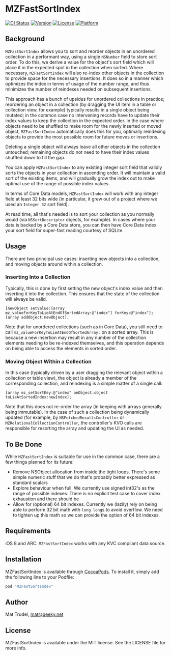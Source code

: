 # MZFastSortIndex

[![CI Status](http://img.shields.io/travis/moshozen/MZFastSortIndex.svg?style=flat)](https://travis-ci.org/moshozen/MZFastSortIndex)
[![Version](https://img.shields.io/cocoapods/v/MZFastSortIndex.svg?style=flat)](http://cocoapods.org/pods/MZFastSortIndex)
[![License](https://img.shields.io/cocoapods/l/MZFastSortIndex.svg?style=flat)](http://cocoapods.org/pods/MZFastSortIndex)
[![Platform](https://img.shields.io/cocoapods/p/MZFastSortIndex.svg?style=flat)](http://cocoapods.org/pods/MZFastSortIndex)

## Background

`MZFastSortIndex` allows you to sort and reorder objects in an unordered collection
in a performant way, using a single `NSNumber` field to store sort order. To do this,
we derive a value for the object's sort field which will place it in the
expected spot in the collection when sorted. Where necessary, `MZFastSortIndex` 
will also re-index other objects in the collection to provide space for the
necessary insertions. It does so in a manner which optimizes the index in terms
of usage of the number range, and thus minimizes the number of reindexes needed
on subsequent insertions.

This approach has a bunch of upsides for unordered collections in practice;
reordering an object in a collection (by dragging the UI item in a table or
collection view, for example) typically results in a single object being
mutated; in the common case no intervening records have to update their index
values to keep the collection in the expected order. In the case where objects
need to be shuffled to make room for the newly inserted or moved object,
`MZFastSortIndex` automatically does this for you, optimally reindexing objects
to provide the most possible room for future moves or insertions.

Deleting a single object will always leave all other objects in the
collection untouched; remaining objects do not need to have their index values
shuffled down to fill the gap. 

You can apply `MZFastSortIndex` to any existing integer sort field that validly
sorts the objects in your collection in ascending order. It will maintain
a valid sort of the existing items, and will gradually grow the index out to
make optimal use of the range of possible index values.

In terms of Core Data models, `MZFastSortIndex` will work with any integer field
at least 32 bits wide (in particular, it grew out of a project where we used an
`Integer 32` sort field).

At read time, all that's needed is to sort your collection as you normally would
(via `NSSortDescriptor` objects, for example). In cases where your data is backed 
by a Core Data store, you can then have Core Data index your sort field for 
super-fast reading courtesy of SQLite.

## Usage

There are two principal use cases: inserting new objects into a collection, and
moving objects around within a collection.

### Inserting Into a Collection

Typically, this is done by first setting the new object's index value and then inserting
it into the collection. This ensures that the state of the collection will always
be valid. 

```
[newObject setValue:[array mz_valueForKeyToLieAtEndOfSortedArray:@"index"] forKey:@"index"];
[array addObject:newObject];
```

Note that for unordered collections (such as in Core Data), you still need to 
call `mz_valueForKeyToLieAtEndOfSortedArray:` on a sorted array. This is because
a new insertion may result in any number of the collection elements needing to 
be re-indexed themselves, and this operation depends on being able to access the
elements in sorted order.

### Moving Object Within a Collection

In this case (typically driven by a user dragging the relevant object within a collection
or table view), the object is already a member of the corresponding collection, 
and reindexing is a simple matter of a single call:

```
[array mz_setSortKey:@"index" onObject:object toLieAtSortedIndex:newIndex];
```

Note that this does not re-order the array (in keeping with arrays generally being
immutable). In the case of such a collection being dynamically updated (for example,
by `NSFetchedResultsController` or `MZRelationalCollectionController`, the controller's
KVO calls are responsible for resorting the array and updating the UI as needed. 

## To Be Done

While `MZFastSortIndex` is suitable for use in the common case, there are a few
things planned for its future:

* Remove NSObject allocation from inside the tight loops. There's some
  simple numeric stuff that we do that's probably better expressed as standard
  scalars
* Explore behaviour when full. We currently use signed int32's as the range
  of possible indexes. There is no explicit test case to cover index exhaustion
  and there should be
* Allow for (optional) 64 bit indexes. Currently we (lazily) rely on being
  able to perform 32 bit math with `long long`s to avoid overflow. We need to
  tighten up this math so we can provide the option of 64 bit indexes.

## Requirements

iOS 8 and ARC. `MZFastSortIndex` works with any KVC compliant data source.

## Installation

MZFastSortIndex is available through [CocoaPods](http://cocoapods.org). To install
it, simply add the following line to your Podfile:

```ruby
pod "MZFastSortIndex"
```

## Author

Mat Trudel, mat@geeky.net

## License

MZFastSortIndex is available under the MIT license. See the LICENSE file for more info.
